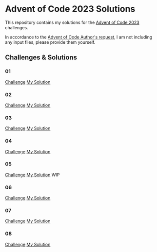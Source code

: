# Advent of Code 2023 Solutions

This repository contains my solutions for the [Advent of Code 2023](https://adventofcode.com/2023) challenges.

In accordance to the [Advent of Code Author's request](https://adventofcode.com/2023/about),
I am not including any input files, please provide them yourself.

## Challenges & Solutions
### 01
[Challenge](https://adventofcode.com/2023/day/1)
[My Solution](AdventSolution01.cpp)

### 02
[Challenge](https://adventofcode.com/2023/day/2)
[My Solution](AdventSolution02.cpp)

### 03
[Challenge](https://adventofcode.com/2023/day/3)
[My Solution](AdventSolution03.cpp)

### 04
[Challenge](https://adventofcode.com/2023/day/4)
[My Solution](AdventSolution04.cpp)

### 05
[Challenge](https://adventofcode.com/2023/day/5)
[My Solution](AdventSolution05.cpp) WIP

### 06
[Challenge](https://adventofcode.com/2023/day/6)
[My Solution](AdventSolution06.cpp)

### 07
[Challenge](https://adventofcode.com/2023/day/7)
[My Solution](AdventSolution07.cpp)

### 08
[Challenge](https://adventofcode.com/2023/day/8)
[My Solution](AdventSolution08.cpp)
